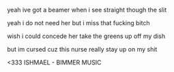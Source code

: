 yeah ive got a beamer
when i see straight though the slit

yeah i do not need her
but i miss that fucking bitch

wish i could concede her
take the greens up off my dish

but im cursed cuz this nurse really stay up on my shit

<333 ISHMAEL - BIMMER MUSIC